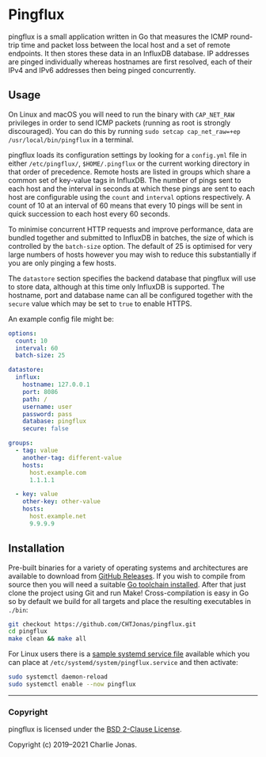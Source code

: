 # Pingflux

pingflux is a small application written in Go that measures the ICMP round-trip time and packet loss between the local host and a set of remote endpoints. It then stores these data in an InfluxDB database. IP addresses are pinged individually whereas hostnames are first resolved, each of their IPv4 and IPv6 addresses then being pinged concurrently.

## Usage

On Linux and macOS you will need to run the binary with `CAP_NET_RAW` privileges in order to send ICMP packets (running as root is strongly discouraged). You can do this by running `sudo setcap cap_net_raw=+ep /usr/local/bin/pingflux` in a terminal.

pingflux loads its configuration settings by looking for a `config.yml` file in either `/etc/pingflux/`, `$HOME/.pingflux` or the current working directory in that order of precedence. Remote hosts are listed in groups which share a common set of key-value tags in InfluxDB. The number of pings sent to each host and the interval in seconds at which these pings are sent to each host are configurable using the `count` and `interval` options respectively. A count of 10 at an interval of 60 means that every 10 pings will be sent in quick succession to each host every 60 seconds.

To minimise concurrent HTTP requests and improve performance, data are bundled together and submitted to InfluxDB in batches, the size of which is controlled by the `batch-size` option. The default of 25 is optimised for very large numbers of hosts however you may wish to reduce this substantially if you are only pinging a few hosts.

The `datastore` section specifies the backend database that pingflux will use to store data, although at this time only InfluxDB is supported. The hostname, port and database name can all be configured together with the `secure` value which may be set to `true` to enable HTTPS.

An example config file might be:

```yaml
options:
  count: 10
  interval: 60
  batch-size: 25

datastore:
  influx:
    hostname: 127.0.0.1
    port: 8086
    path: /
    username: user
    password: pass
    database: pingflux
    secure: false

groups:
  - tag: value
    another-tag: different-value
    hosts:
      host.example.com
      1.1.1.1

  - key: value
    other-key: other-value
    hosts:
      host.example.net
      9.9.9.9
```

## Installation

Pre-built binaries for a variety of operating systems and architectures are available to download from [GitHub Releases](https://github.com/CHTJonas/pingflux/releases). If you wish to compile from source then you will need a suitable [Go toolchain installed](https://golang.org/doc/install). After that just clone the project using Git and run Make! Cross-compilation is easy in Go so by default we build for all targets and place the resulting executables in `./bin`:

```bash
git checkout https://github.com/CHTJonas/pingflux.git
cd pingflux
make clean && make all
```

For Linux users there is a [sample systemd service file](https://github.com/CHTJonas/pingflux/blob/master/pingflux.service) available which you can place at `/etc/systemd/system/pingflux.service` and then activate:

```bash
sudo systemctl daemon-reload
sudo systemctl enable --now pingflux
```

---

### Copyright

pingflux is licensed under the [BSD 2-Clause License](https://opensource.org/licenses/BSD-2-Clause).

Copyright (c) 2019–2021 Charlie Jonas.
